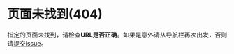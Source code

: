 # 页面未找到(404)
指定的页面未找到，请检查**URL是否正确**。如果是意外请从导航栏再次出发，否则请[提交issue](https://github.com/TickPoints/algorithm_learning/issues)。
